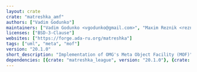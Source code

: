 ```yaml
---
layout: crate
crate: "matreshka_amf"
authors: ["Vadim Godunko"]
maintainers: ["Vadim Godunko <vgodunko@gmail.com>", "Maxim Reznik <reznikmm@gmail.com>"]
licenses: ["BSD-3-Clause"]
websites: ["https://forge.ada-ru.org/matreshka"]
tags: ["uml", "meta", "mof"]
version: "20.1.0"
short_description: "Implementation of OMG's Meta Object Facility (MOF)"
dependencies: [{crate: "matreshka_league", version: "20.1.0"}, {crate: "matreshka_xml", version: "20.1.0"}]
---
```



